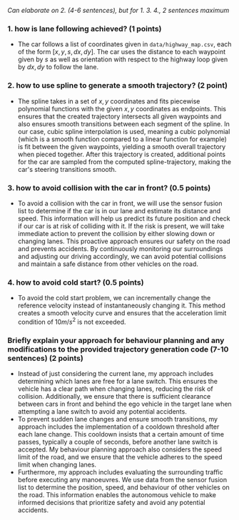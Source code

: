 *Can elaborate on 2. (4-6 sentences), but for 1. 3. 4., 2 sentences maximum*
### 1. how is lane following achieved? (1 points)
- The car follows a list of coordinates given in `data/highway_map.csv`, each of the form $[x,y,s,dx,dy]$. The car uses the distance to each waypoint given by $s$ as well as orientation with respect to the highway loop given by $dx, dy$ to follow the lane. 
### 2. how to use spline to generate a smooth trajectory? (2 point)
- The spline takes in a set of $x,y$ coordinates and fits piecewise polynomial functions with the given $x,y$ coordinates as endpoints. This ensures that the created trajectory intersects all given waypoints and also ensures smooth transitions between each segment of the spline. In our case, cubic spline interpolation is used, meaning a cubic polynomial (which is a smooth function compared to a linear function for example) is fit between the given waypoints, yielding a smooth overall trajectory when pieced together. After this trajectory is created, additional points for the car are sampled from the computed spline-trajectory, making the car's steering transitions smooth. 
### 3. how to avoid collision with the car in front? (0.5 points)
- To avoid a collision with the car in front, we will use the sensor fusion list to determine if the car is in our lane and estimate its distance and speed. This information will help us predict its future position and check if our car is at risk of colliding with it. If the risk is present, we will take immediate action to prevent the collision by either slowing down or changing lanes. This proactive approach ensures our safety on the road and prevents accidents. By continuously monitoring our surroundings and adjusting our driving accordingly, we can avoid potential collisions and maintain a safe distance from other vehicles on the road.
### 4. how to avoid cold start? (0.5 points)
- To avoid the cold start problem, we can incrementally change the reference velocity instead of instantaneously changing it. This method creates a smooth velocity curve and ensures that the acceleration limit condition of $10 m/s^2$ is not exceeded.
### Briefly explain your approach for behaviour planning and any modifications to the provided trajectory generation code (7-10 sentences) (2 points)
- Instead of just considering the current lane, my approach includes determining which lanes are free for a lane switch. This ensures the vehicle has a clear path when changing lanes, reducing the risk of collision. Additionally, we ensure that there is sufficient clearance between cars in front and behind the ego vehicle in the target lane when attempting a lane switch to avoid any potential accidents.
- To prevent sudden lane changes and ensure smooth transitions, my approach includes the implementation of a cooldown threshold after each lane change. This cooldown insists that a certain amount of time passes, typically a couple of seconds, before another lane switch is accepted. My behaviour planning approach also considers the speed limit of the road, and we ensure that the vehicle adheres to the speed limit when changing lanes.
- Furthermore, my approach includes evaluating the surrounding traffic before executing any manoeuvres. We use data from the sensor fusion list to determine the position, speed, and behaviour of other vehicles on the road. This information enables the autonomous vehicle to make informed decisions that prioritize safety and avoid any potential accidents.